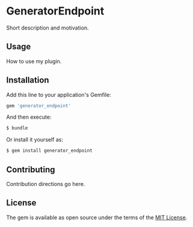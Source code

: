 # GeneratorEndpoint
Short description and motivation.

## Usage
How to use my plugin.

## Installation
Add this line to your application's Gemfile:

```ruby
gem 'generator_endpoint'
```

And then execute:
```bash
$ bundle
```

Or install it yourself as:
```bash
$ gem install generator_endpoint
```

## Contributing
Contribution directions go here.

## License
The gem is available as open source under the terms of the [MIT License](https://opensource.org/licenses/MIT).
